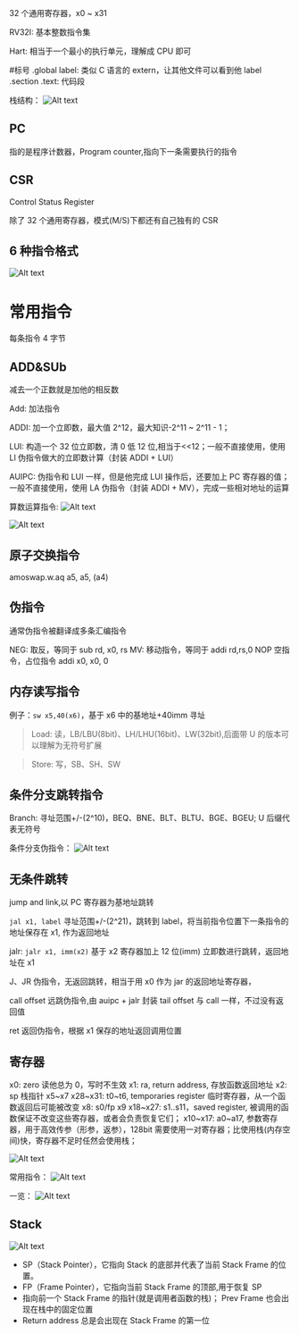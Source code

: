 32 个通用寄存器，x0 ~ x31

RV32I: 基本整数指令集

Hart: 相当于一个最小的执行单元，理解成 CPU 即可

#标号
.global label: 类似 C 语言的 extern，让其他文件可以看到他 label
.section .text: 代码段

栈结构：
![Alt text](Stack.png)

## PC

指的是程序计数器，Program counter,指向下一条需要执行的指令

## CSR

Control Status Register

除了 32 个通用寄存器，模式(M/S)下都还有自己独有的 CSR

## 6 种指令格式

![Alt text](1699844765138.jpg)

# 常用指令

每条指令 4 字节

## ADD&SUb

减去一个正数就是加他的相反数

Add: 加法指令

ADDI: 加一个立即数，最大值 2^12，最大知识-2^11 ~ 2^11 - 1；

LUI: 构造一个 32 位立即数，清 0 低 12 位,相当于<<12；一般不直接使用，使用
LI 伪指令做大的立即数计算（封装 ADDI + LUI）

AUIPC: 伪指令和 LUI 一样，但是他完成 LUI 操作后，还要加上 PC 寄存器的值；一般不直接使用，使用 LA 伪指令（封装 ADDI + MV），完成一些相对地址的运算

算数运算指令:
![Alt text](image-3.png)

![Alt text](image.png)

## 原子交换指令

amoswap.w.aq a5, a5, (a4)

## 伪指令

通常伪指令被翻译成多条汇编指令

NEG: 取反，等同于 sub rd, x0, rs
MV: 移动指令，等同于 addi rd,rs,0
NOP 空指令，占位指令 addi x0, x0, 0

## 内存读写指令

例子：`sw x5,40(x6)`，基于 x6 中的基地址+40imm 寻址

> Load: 读，LB/LBU(8bit)、LH/LHU(16bit)、LW(32bit),后面带 U 的版本可以理解为无符号扩展

> Store: 写，SB、SH、SW

## 条件分支跳转指令

Branch: 寻址范围+/-(2^10)，BEQ、BNE、BLT、BLTU、BGE、BGEU; U 后缀代表无符号

条件分支伪指令：
![Alt text](image-4.png)

## 无条件跳转

jump and link,以 PC 寄存器为基地址跳转

`jal x1, label` 寻址范围+/-(2^21)，跳转到 label，将当前指令位置下一条指令的地址保存在 x1, 作为返回地址

jalr: `jalr x1, imm(x2)` 基于 x2 寄存器加上 12 位(imm) 立即数进行跳转，返回地址在 x1

J、JR 伪指令，无返回跳转，相当于用 x0 作为 jar 的返回地址寄存器，

call offset 远跳伪指令,由 auipc + jalr 封装
tail offset 与 call 一样，不过没有返回值

ret 返回伪指令，根据 x1 保存的地址返回调用位置

## 寄存器

x0: zero 读他总为 0，写时不生效
x1: ra, return address, 存放函数返回地址
x2: sp 栈指针
x5~x7 x28~x31: t0~t6, temporaries register 临时寄存器，从一个函数返回后可能被改变
x8: s0/fp
x9 x18~x27: s1..s11，saved register, 被调用的函数保证不改变这些寄存器，或者会负责恢复它们；
x10~x17: a0~a17, 参数寄存器，用于高效传参（形参，返参），128bit 需要使用一对寄存器；比使用栈(内存空间)快，寄存器不足时任然会使用栈；

![Alt text](image-8.png)

常用指令：
![Alt text](image-2.png)

一览：
![Alt text](image-1.png)

## Stack

![Alt text](Stack2.png)

- SP（Stack Pointer），它指向 Stack 的底部并代表了当前 Stack Frame 的位置。
- FP（Frame Pointer），它指向当前 Stack Frame 的顶部,用于恢复 SP
- 指向前一个 Stack Frame 的指针(就是调用者函数的栈)； Prev Frame 也会出现在栈中的固定位置
- Return address 总是会出现在 Stack Frame 的第一位

